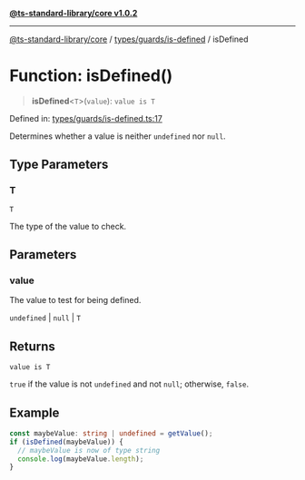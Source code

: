 [**@ts-standard-library/core v1.0.2**](../../../../README.md)

***

[@ts-standard-library/core](../../../../modules.md) / [types/guards/is-defined](../README.md) / isDefined

# Function: isDefined()

> **isDefined**\<`T`\>(`value`): `value is T`

Defined in: [types/guards/is-defined.ts:17](https://github.com/gabaudette/ts-stdlib/blob/4a412e6fb273dc9fcab54b84c05921f52dac4b3f/packages/core/src/types/guards/is-defined.ts#L17)

Determines whether a value is neither `undefined` nor `null`.

## Type Parameters

### T

`T`

The type of the value to check.

## Parameters

### value

The value to test for being defined.

`undefined` | `null` | `T`

## Returns

`value is T`

`true` if the value is not `undefined` and not `null`; otherwise, `false`.

## Example

```typescript
const maybeValue: string | undefined = getValue();
if (isDefined(maybeValue)) {
  // maybeValue is now of type string
  console.log(maybeValue.length);
}
```
